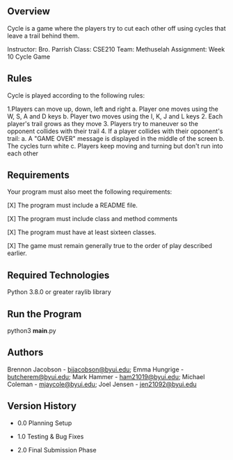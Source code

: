 ## Overview
Cycle is a game where the players try to cut each other off using cycles that leave a trail behind them.

Instructor: Bro. Parrish
Class: CSE210
Team: Methuselah
Assignment: Week 10 Cycle Game

## Rules
Cycle is played according to the following rules:

1.Players can move up, down, left and right
  a. Player one moves using the W, S, A and D keys
  b. Player two moves using the I, K, J and L keys
2. Each player's trail grows as they move
3. Players try to maneuver so the opponent collides with their trail
4. If a player collides with their opponent's trail:
  a. A "GAME OVER" message is displayed in the middle of the screen
  b. The cycles turn white
  c. Players keep moving and turning but don't run into each other

## Requirements
Your program must also meet the following requirements:

[X] The program must include a README file.

[X] The program must include class and method comments

[X] The program must have at least sixteen classes.

[X] The game must remain generally true to the order of play described earlier.

## Required Technologies
Python 3.8.0 or greater
raylib library

## Run the Program
python3 __main__.py

## Authors
Brennon Jacobson - bjjacobson@byui.edu; Emma Hungrige - butcherem@byui.edu; Mark Hammer - 
ham21019@byui.edu; Michael Coleman - mjaycole@byui.edu; Joel Jensen - jen21092@byui.edu

## Version History
* 0.0
  Planning Setup
  
* 1.0
  Testing & Bug Fixes
  
* 2.0
  Final Submission Phase
